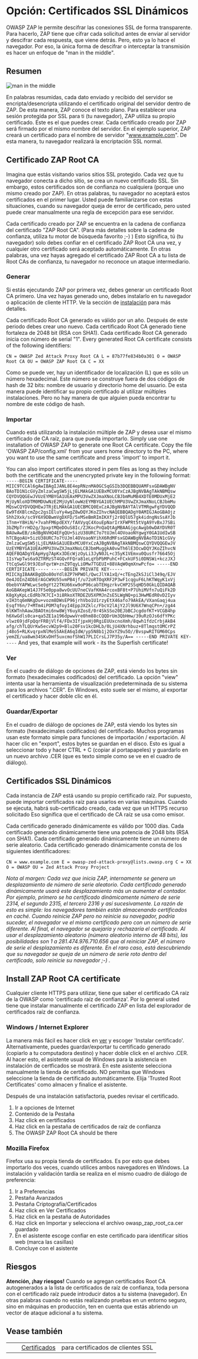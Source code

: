 # Opción: Certificados SSL Dinámicos #

OWASP ZAP le permite descifrar las conexiones SSL de forma transparente. Para hacerlo, ZAP tiene que cifrar cada solicitud antes de enviar al servidor y descifrar cada respuesta, que viene detrás. Pero, esto ya lo hace el navegador. Por eso, la única forma de descifrar o interceptar la transmisión es hacer un enfoque de "man in the middle".

## Resumen ##

![man in the middle][]

En palabras resumidas, cada dato enviado y recibido del servidor se encripta/desencripta utilizando el certificado original del servidor dentro de ZAP. De esta manera, ZAP conoce el texto plano. Para establecer una sesión protegida por SSL para ti (tu navegador), ZAP utiliza su propio certificado. Este es el que puedes crear. Cada certificado creado por ZAP será firmado por el mismo nombre del servidor. En el ejemplo superior, ZAP creará un certificado para el nombre de servidor "www.example.com". De esta manera, tu navegador realizará la encriptación SSL normal.

## Certificado ZAP Root CA ##

Imagina que estás visitando varios sitios SSL protegido. Cada vez que tu navegador conecta a dicho sitio, se crea un nuevo certificado SSL. Sin embargo, estos certificados son de confianza no cualquiera (porque uno mismo creado por ZAP). En otras palabras, tu navegador no aceptará estos certificados en el primer lugar. Usted puede familiarizarse con estas situaciones, cuando su navegador queja de error de certificado, pero usted puede crear manualmente una regla de excepción para ese servidor.

Cada certificado creado por ZAP se encuentra en la cadena de confianza del certificado "ZAP Root CA". (Para más detalles sobre la cadena de confianza, utiliza tu motor de búsqueda favorito ;-) ) Esto significa, tú (tu navegador) solo debes confiar en el certificado ZAP Root CA una vez, y cualquier otro certificado será aceptado automáticamente. En otras palabras, una vez hayas agregado el certificado ZAP Root CA a tu lista de Root CAs de confianza, tu navegador no reconoce un ataque intermediario.

### Generar ###

Si estás ejecutando ZAP por primera vez, debes generar un certificado Root CA primero. Una vez hayas generado uno, debes instalarlo en tu navegador o aplicación de cliente HTTP. Ve la sección de [instalación][instalaci_n] para más detalles.

Cada certificado Root CA generado es válido por un año. Después de este periodo debes crear uno nuevo.
Cada certificado Root CA generado tiene fortaleza de 2048 bit (RSA con SHA1).
Cada certificado Root CA generado inicia con número de serial "1". Every generated Root CA certificate consists of the following identifiers:

`CN = OWASP Zed Attack Proxy Root CA L = 87b77fe834b0a301 O = OWASP Root CA OU = OWASP ZAP Root CA C = XX`

Como se puede ver, hay un identificador de localización (L) que es sólo un número hexadecimal. Este número se construye fuera de dos códigos de hash de 32 bits: nombre de usuario y directorio home del usuario. De esta manera puede identificar su propio certificado al utilizar múltiples instalaciones. Pero no hay manera de que alguien pueda encontrar tu nombre de este código de hash.

### Importar ###

Cuando está utilizando la instalación múltiple de ZAP y desea usar el mismo certificado de CA raíz, para que pueda importarlo. Simply use one installation of OWASP ZAP to generate one Root CA certificate.
Copy the file 'OWASP ZAP/config.xml' from your users home directory to the PC, where you want to use the same certificate and press 'import' to import it.

You can also import certificates stored in pem files as long as they include both the certificate and the unencrypted private key in the following format:
`-----BEGIN CERTIFICATE----- MIIC9TCCAl6gAwIBAgIJANL8E4epRNznMA0GCSqGSIb3DQEBBQUAMFsxGDAWBgNV BAoTD1N1cGVyZmlzaCwgSW5jLjELMAkGA1UEBxMCU0YxCzAJBgNVBAgTAkNBMQsw CQYDVQQGEwJVUzEYMBYGA1UEAxMPU3VwZXJmaXNoLCBJbmMuMB4XDTE0MDUxMjE2 MjUyNloXDTM0MDUwNzE2MjUyNlowWzEYMBYGA1UEChMPU3VwZXJmaXNoLCBJbmMu MQswCQYDVQQHEwJTRjELMAkGA1UECBMCQ0ExCzAJBgNVBAYTAlVTMRgwFgYDVQQD Ew9TdXBlcmZpc2gsIEluYy4wgZ8wDQYJKoZIhvcNAQEBBQADgY0AMIGJAoGBAOjz Shh2Xxk/sc9Y6X9DBwmVgDXFD/5xMSeBmRImIKXfj2r8QlU57gk4idngNsSsAYJb 1Tnm+Y8HiN/+7vahFM6pdEXY/fAXVyqC4XouEpNarIrXFWPRt5tVgA9YvBxJ7SBi 3bZMpTrrHD2g/3pxptMQeDOuS8Ic/ZJKocPnQaQtAgMBAAGjgcAwgb0wDAYDVR0T BAUwAwEB/zAdBgNVHQ4EFgQU+5izU38URC7o7tUJml4OVoaoNYgwgY0GA1UdIwSB hTCBgoAU+5izU38URC7o7tUJml4OVoaoNYihX6RdMFsxGDAWBgNVBAoTD1N1cGVy ZmlzaCwgSW5jLjELMAkGA1UEBxMCU0YxCzAJBgNVBAgTAkNBMQswCQYDVQQGEwJV UzEYMBYGA1UEAxMPU3VwZXJmaXNoLCBJbmMuggkA0vwTh6lE3OcwDQYJKoZIhvcN AQEFBQADgYEApHyg7ApKx3DEcWjzOyLi3JyN0JL+c35yK1VEmxu0Qusfr76645Oj 1IsYwpTws6a9ZTRMzST4GQvFFQra81eLqYbPbMPuhC+FCxkUF5i0DNSWi+kczJXJ TtCqSwGl9t9JEoFqvtW+znZ9TqyLiOMw7TGEUI+88VAqW0qmXnwPcfo= -----END CERTIFICATE----- -----BEGIN PRIVATE KEY----- MIICXgIBAAKBgQDo80oYdl8ZP7HPWOl/QwcJlYA1xQ/+cTEngZkSJiCl349q/EJV Oe4JOInZ4DbErAGCW9U55vmPB4jf/u72oRTOqXRF2P3wF1cqguF6LhKTWqyK1xVj 0bebVYAPWLwcSe0gYt22TKU66xw9oP96cabTEHgzrkvCHP2SSqHD50GkLQIDAQAB AoGBAKepW14J7F5e0ppa8wvOcUU7neCVafKHA4rcoxBF8t+P7UhiMVfn7uQiFk2D K8gXyKpLcEdRb7K7CI+3i8RkoXTRDEZU5XPMJnZsE5LWgNQ+pi3HwMEdR0vD2Iyv vIH3tq6mNKgDu+vozm8DWsEP96jrhVbo1U1rzyEtX46afo79AkEA/VXanGaqj4ua EsqfY6n/7+MTm4iPOM7qfoyI4EppJXZklc/FbcV2lAjY2Jl9U6X7WnqCPn+/zg44 6lKWTnhAawJBAOtmi6nw8WjY6uyXZosE/0r4SkSSo20EJbBCJcgdofKT+VCGB4hp h6XwGdls0ca+qa5ZE1a196dpwwVre0hm88cCQQDrUm3QbHmw/39uRzOJs6dfYPKc vlwz69jdFpQqrFRBjVlf4/FDx3IfjpxHj0RgiEUUxcnoXmh/8qwh1fdzCrbjAkB4 afg/chTLQUrKw5ecvW2p9+Blu20Fsv1kcDHLb/0LjU4XNrhbuz+8TlmqstOMCrPZ j48o5+RLKvqrpxNlMeS5AkEA6qIdW/yp5N8b1j2OxYZ9u5O//BvspwRITGM60Cps yemZE/ua8wm34SKvDHf5uxcmofShW17PLICrsLJ7P35y/A== -----END PRIVATE KEY-----`
And yes, that example will work - its the Superfish certificate!

### Ver ###

En el cuadro de diálogo de opciones de ZAP, está viendo los bytes sin formato (hexadecimales codificados) del certificado. La opción "view" intenta usar la herramienta de visualización predeterminada de su sistema para los archivos ".CER". En Windows, esto suele ser el mismo, al exportar el certificado y hacer doble clic en él.

### Guardar/Exportar ###

En el cuadro de diálogo de opciones de ZAP, está viendo los bytes sin formato (hexadecimales codificados) del certificado. Muchos programas usan este formato simple para funciones de importación / exportación. Al hacer clic en "export", estos bytes se guardan en el disco. Esto es igual a seleccionar todo y hacer CTRL + C (copiar al portapapeles) y guardarlo en un nuevo archivo .CER (que es texto simple como se ve en el cuadro de diálogo).

## Certificados SSL Dinámicos ##

Cada instancia de ZAP está usando su propio certificado raíz. Por supuesto, puede importar certificados raíz para usarlos en varias máquinas. Cuando se ejecuta, habrá sub-certificado creado, cada vez que un HTTPS recurso solicitado Eso significa que el certificado de CA raíz se usa como emisor.

Cada certificado generado dinámicamente es válido por 1000 días.
Cada certificado generado dinámicamente tiene una potencia de 2048 bits (RSA con SHA1).
Cada certificado generado dinámicamente tiene un número de serie aleatorio. Cada certificado generado dinámicamente consta de los siguientes identificadores:

`CN = www.example.com E = owasp-zed-attack-proxy@lists.owasp.org C = XX O = OWASP OU = Zed Attack Proxy Project`

 *Nota al margen: Cada vez que inicia ZAP, internamente se genera un desplazamiento de número de serie aleatorio. Cada certificado generado dinámicamente usará este desplazamiento más un aumentar el contador. Por ejemplo, primero se ha certificado dinámicamente número de serie 2314, el segundo 2315, el tercero 2316 y así sucesivamente. La razón de esto es simple: los navegadores también están almacenando certificados en caché. Cuando reinicie ZAP pero no reinicie su navegador, podría suceder, el navegador ve el mismo certificado pero con un número de serie diferente. Al final, el navegador se quejaría y rechazaría el certificado. Al usar el desplazamiento aleatorio (número aleatorio interno de 48 bits), las posibilidades son 1 a 281.474.976.710.656 que al reiniciar ZAP, el número de serie el desplazamiento es diferente.
En el raro caso, está descubriendo que su navegador se queja de un número de serie roto dentro del certificado, solo reinicie su navegador ;-) .* 

## Install ZAP Root CA certificate ##

Cualquier cliente HTTPS para utilizar, tiene que saber el certificado CA raíz de la OWASP como 'certificado raíz de confianza'. Por lo general usted tiene que instalar manualmente el certificado ZAP en lista del explorador de certificados raíz de confianza.

### Windows / Internet Explorer ###

La manera más fácil es hacer click en [ver][] y escoger 'Instalar certificado'. Alternativamente, puedes guardar/exportar tu certificado generado (copiarlo a tu computadora destino) y hacer doble click en el archivo .CER. Al hacer esto, el asistente usual de Windows para la asistencia en instalación de certficados se mostrará. En este asistente selecciona manualmente la tienda de certificado. NO permitas que Windows seleccione la tienda de certificado automáticamente. Elija 'Trusted Root Certificates' como almacen y finalice el asistente.

Después de una instalación satisfactoria, puedes revisar el certificado.

1.  Ir a opciones de Internet
2.  Contenido de la Pestaña
3.  Haz click en certificados
4.  Haz click en la pestaña de certificados de raíz de confianza
5.  The OWASP ZAP Root CA should be there

### Mozilla Firefox ###

Firefox usa su propia tienda de certificados. Es por esto que debes importarlo dos veces, cuando utilices ambos navegadores en Windows. La instalación y validación tardía se realiza en el mismo cuadro de diálogo de preferencia:

1.  Ir a Preferencias
2.  Pestaña Avanzados
3.  Pestaña Criptografía/Certificados
4.  Haz click en Ver Certificados
5.  Haz click en la pestaña de Autoridades
6.  Haz click en Importar y selecciona el archivo owasp\_zap\_root\_ca.cer guardado
7.  En el asistente escoge confiar en este certificado para identificar sitios web (marca las casillas)
8.  Concluye con el asistente

## Riesgos ##

**Atención, ¡hay riesgos!**
Cuando se agregan certificados Root CA autogenerados a la lista de certificados de raíz de confianza, toda persona con el certificado raíz puede introducir datos a tu sistema (navegador). En otras palabras cuando no estás realizando pruebas en un entorno seguro, sino en máquinas en producción, ten en cuenta que estás abriendo un vector de ataque adicional a tu sistema.

## Vease también ##

<table> 
 <tbody>
  <tr>
   <td>&nbsp;&nbsp;&nbsp;&nbsp;</td>
   <td> <a href="HelpUiDialogsOptionsCertificate" rel="nofollow">Certificados</a></td>
   <td>para certificados de clientes SSL</td>
  </tr> 
 </tbody>
</table>


[man in the middle]: https://github.com/zaproxy/zap-core-help/wiki/images/maninthemiddle.png
[instalaci_n]: HelpUiDialogsOptionsDynsslcert#install
[ver]: HelpUiDialogsOptionsDynsslcert#view